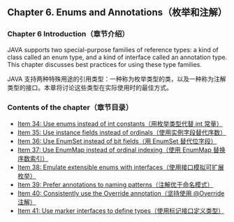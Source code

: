 ## Chapter 6. Enums and Annotations（枚举和注解）

### Chapter 6 Introduction（章节介绍）

JAVA supports two special-purpose families of reference types: a kind of class called an enum type, and a kind of
interface called an annotation type. This chapter discusses best practices for using these type families.

JAVA 支持两种特殊用途的引用类型：一种称为枚举类型的类，以及一种称为注解类型的接口。本章将讨论这些类型在实际使用时的最佳方式。

### Contents of the chapter（章节目录）

- [Item 34: Use enums instead of int constants（用枚举类型代替 int 常量）](Chapter-6-Item-34-Use-enums-instead-of-int-constants.md)
- [Item 35: Use instance fields instead of ordinals（使用实例字段替代序数）](Chapter-6-Item-35-Use-instance-fields-instead-of-ordinals.md)
- [Item 36: Use EnumSet instead of bit fields（用 EnumSet 替代位字段）](Chapter-6-Item-36-Use-EnumSet-instead-of-bit-fields.md)
- [Item 37: Use EnumMap instead of ordinal indexing（使用 EnumMap 替换序数索引）](Chapter-6-Item-37-Use-EnumMap-instead-of-ordinal-indexing.md)
- [Item 38: Emulate extensible enums with interfaces（使用接口模拟可扩展枚举）](Chapter-6-Item-38-Emulate-extensible-enums-with-interfaces.md)
- [Item 39: Prefer annotations to naming patterns（注解优于命名模式）](Chapter-6-Item-39-Prefer-annotations-to-naming-patterns.md)
- [Item 40: Consistently use the Override annotation（坚持使用 @Override 注解）](Chapter-6-Item-40-Consistently-use-the-Override-annotation.md)
- [Item 41: Use marker interfaces to define types（使用标记接口定义类型）](Chapter-6-Item-41-Use-marker-interfaces-to-define-types.md)

